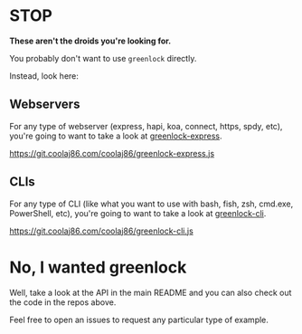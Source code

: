 STOP
====

**These aren't the droids you're looking for.**

You probably don't want to use `greenlock` directly.

Instead, look here:

Webservers
----------

For any type of webserver (express, hapi, koa, connect, https, spdy, etc),
you're going to want to take a look at
[greenlock-express](https://git.coolaj86.com/coolaj86/greenlock-express.js).

<https://git.coolaj86.com/coolaj86/greenlock-express.js>

CLIs
----

For any type of CLI (like what you want to use with bash, fish, zsh, cmd.exe, PowerShell, etc),
you're going to want to take a look at
[greenlock-cli](https://git.coolaj86.com/coolaj86/greenlock-cli.js).

<https://git.coolaj86.com/coolaj86/greenlock-cli.js>

No, I wanted greenlock
======================

Well, take a look at the API in the main README
and you can also check out the code in the repos above.

Feel free to open an issues to request any particular type of example.

